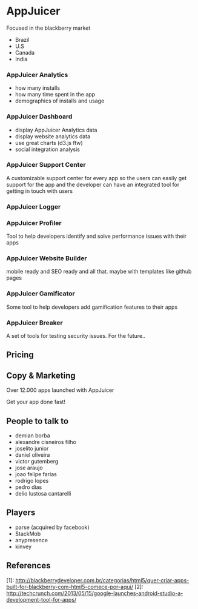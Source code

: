# AppJuicer

Focused in the blackberry market

* Brazil
* U.S
* Canada
* India

### AppJuicer Analytics

* how many installs
* how many time spent in the app
* demographics of installs and usage

### AppJuicer Dashboard

* display AppJuicer Analytics data
* display website analytics data
* use great charts (d3.js ftw)
* social integration analysis

### AppJuicer Support Center

A customizable support center for every app so the users can easily get support
for the app and the developer can have an integrated tool for getting in touch with users

### AppJuicer Logger

### AppJuicer Profiler

Tool to help developers identify and solve performance issues with their apps

### AppJuicer Website Builder

mobile ready and SEO ready and all that. maybe with templates like github pages

### AppJuicer Gamificator

Some tool to help developers add gamification features to their apps

### AppJuicer Breaker

A set of tools for testing security issues. For the future..

## Pricing

## Copy & Marketing

Over 12.000 apps launched with AppJuicer

Get your app done fast!

## People to talk to

* demian borba
* alexandre cisneiros filho
* joselito junior
* daniel oliveira
* victor gutemberg
* jose araujo
* joao felipe farias
* rodrigo lopes
* pedro dias
* delio lustosa cantarelli

## Players

* parse (acquired by facebook)
* StackMob
* anypresence
* kinvey

## References

[1]\: http://blackberrydeveloper.com.br/categorias/html5/quer-criar-apps-built-for-blackberry-com-html5-comece-por-aqui/
[2]\: http://techcrunch.com/2013/05/15/google-launches-android-studio-a-development-tool-for-apps/